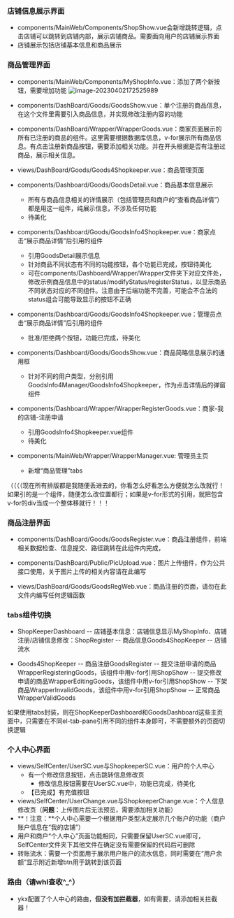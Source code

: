 ### 店铺信息展示界面
- components/MainWeb/Components/ShopShow.vue会新增跳转逻辑，点击店铺可以跳转到店铺内部，展示店铺商品。需要面向用户的店铺展示界面
- 店铺展示包括店铺基本信息和商品展示

### 商品管理界面

- components/MainWeb/Components/MyShopInfo.vue：添加了两个新按钮，需要增加功能
  ![image-20230402172525989](C:\Users\PC\AppData\Roaming\Typora\typora-user-images\image-20230402172525989.png)
- components/DashBoard/Goods/GoodsShow.vue：单个注册的商品信息，在这个文件里需要引入商品信息，并实现修改注册内容的功能
- components/DashBoard/Wrapper/WrapperGoods.vue：商家页面展示的所有已注册的商品的组件。这里需要根据数据库信息，v-for展示所有商品信息。有点击注册新商品按钮，需要添加相关功能。并在开头根据是否有注册过商品，展示相关信息。

- views/DashBoard/Goods/Goods4Shopkeeper.vue：商品管理页面

- components/Dashboard/Goods/GoodsDetail.vue：商品基本信息展示
  - 所有与商品信息相关的详情展示（包括管理员和商户的“查看商品详情”）都是用这一组件，纯展示信息，不涉及任何功能
  - 待美化
  
- components/Dashboard/Goods/GoodsInfo4Shopkeeper.vue：商家点击“展示商品详情”后引用的组件
  - 引用GoodsDetail展示信息
  - 针对商品不同状态有不同的功能按钮，各个功能已完成，按钮待美化
  - 可在components/Dashboard/Wrapper/Wrapper文件夹下对应文件处，修改示例商品信息中的status/modifyStatus/registerStatus，以显示商品不同状态对应的不同组件。注意由于后端功能不完善，可能会不合法的status组合可能导致显示的按钮不正确

- components/Dashboard/Goods/GoodsInfo4Shopkeeper.vue：管理员点击“展示商品详情”后引用的组件
  - 批准/拒绝两个按钮，功能已完成，待美化

- components/Dashboard/Goods/GoodsShow.vue：商品简略信息展示的通用框
  - 针对不同的用户类型，分别引用GoodsInfo4Manager/GoodsInfo4Shopkeeper，作为点击详情后的弹窗组件

- components/Dashboard/Wrapper/WrapperRegisterGoods.vue：商家-我的店铺-注册申请
  - 引用GoodsInfo4Shopkeeper.vue组件
  - 待美化

- components/MainWeb/Wrapper/WrapperManager.vue: 管理员主页
  - 新增“商品管理”tabs
  

（（（（现在所有排版都是我随便丢进去的，你看怎么好看怎么方便就怎么改就行！如果引的是一个组件，随便怎么改位置都行；如果是v-for形式的引用，就把包含v-for的div当成一个整体移就行！！！




### 商品注册界面

- components/DashBoard/Goods/GoodsRegister.vue：商品注册组件，前端相关数据检查、信息提交、路径跳转在此组件内完成，

- components/DashBoard/Public/PicUpload.vue：图片上传组件，作为公共接口使用，关于图片上传的相关内容请在此编写

- views/DashBoard/Goods/GoodsRegWeb.vue：商品注册的页面，请勿在此文件内编写任何逻辑函数

  


### tabs组件切换
- ShopKeeperDashboard
-- 店铺基本信息：店铺信息显示MyShopInfo、店铺注册/店铺信息修改：ShopRegister
-- 商品信息Goods4ShopKeeper
-- 店铺流水

- Goods4ShopKeeper
-- 商品注册GoodsRegister
-- 提交注册申请的商品WrapperRegisteringGoods，该组件中用v-for引用ShopShow
-- 提交修改申请的商品WrapperEditingGoods，该组件中用v-for引用ShopShow
-- 下架商品WrapperInvalidGoods，该组件中用v-for引用ShopShow
-- 正常商品WrapperValidGoods

如果使用tabs封装，则在ShopKeeperDashboard和GoodsDashboard这些主页面中，只需要在不同el-tab-pane引用不同的组件本身即可，不需要额外的页面切换逻辑



### 个人中心界面

- views/SelfCenter/UserSC.vue与ShopkeeperSC.vue：用户的个人中心
  - 有一个修改信息按钮，点击跳转信息修改页
    - 修改信息按钮需要在UserSC.vue中，功能已完成，待美化
  - 【已完成】有充值按钮
- views/SelfCenter/UserChange.vue与ShopkeeperChange.vue：个人信息修改页（**问题**：上传图片后无法预览，需要添加相关功能）
- **！注意：**个人中心需要一个根据用户类型决定展示几个账户的功能（商户账户信息在“我的店铺”）
- 用户和商户“个人中心”页面功能相同，只需要保留UserSC.vue即可，SelfCenter文件夹下其他文件在确定没有需要保留的代码后可删除
- 转账流水：需要一个页面用于展示用户账户的流水信息，同时需要在“用户余额”显示附近新增btn用于跳转到该页面


### 路由（请whl查收^_^）

- ykx配置了个人中心的路由，**但没有加拦截器**，如有需要，请添加相关拦截器！